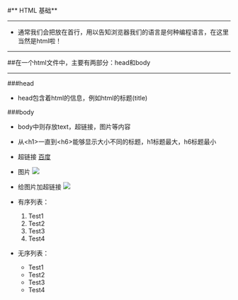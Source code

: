 #** HTML 基础**
- - -

- 通常我们会把<!DOCTYPE html>放在首行，用以告知浏览器我们的语言是何种编程语言，在这里当然是html啦！

- - -

##在一个html文件中，主要有两部分：head和body

- - -

###head
- head包含着html的信息，例如html的标题(title)

###body
- body中则存放text，超链接，图片等内容

- 从&lt;h1&gt;一直到&lt;h6&gt;能够显示大小不同的标题，h1标题最大，h6标题最小

- 超链接
		<a href="www.baidu.com">百度</a>
- 图片
		<img src="https://s3.amazonaws.com/codecademy-blog/assets/f3a16fb6.jpg" />
- 给图片加超链接
		<a href="http://www.codecademy.com"><img src="https://s3.amazonaws.com/codecademy-blog/assets/f3a16fb6.jpg" /></a>

- 有序列表：
		<ol>
    		<li>Test1</li>
    		<li>Test2</li>
    		<li>Test3</li>
    		<li>Test4</li>
		</ol>


- 无序列表：
		<ul>
    		<li>Test1</li>
    		<li>Test2</li>
    		<li>Test3</li>
    		<li>Test4</li>
		</ul>